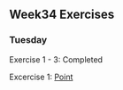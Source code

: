 ## Week34 Exercises

### Tuesday

Exercise 1 - 3: Completed

Excercise 1: [Point](https://github.com/amalielandt/week34/tree/master/tuesday/ex1/point)
 
